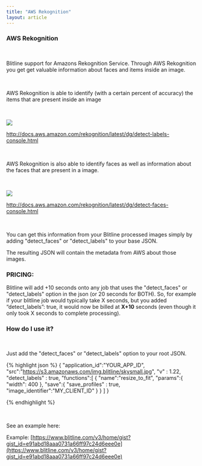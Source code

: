 ```yaml
---
title: "AWS Rekognition"
layout: article
---
```


### AWS Rekognition

<br/>

Blitline support for Amazons Rekognition Service. Through AWS Rekognition you get get valuable information about faces and items inside an image.

<br/>

AWS Rekognition is able to identify (with a certain percent of accuracy) the items that are present inside an image

<br/>

![](https://s3.amazonaws.com/img.blitline/rekognition/items.png)

http://docs.aws.amazon.com/rekognition/latest/dg/detect-labels-console.html

<br/>

AWS Rekognition is also able to identify faces as well as information about the faces that are present in a image.

<br/>

![](https://s3.amazonaws.com/img.blitline/rekognition/faces.png)

http://docs.aws.amazon.com/rekognition/latest/dg/detect-faces-console.html

<br/>

You can get this information from your Blitline processed images simply by adding "detect_faces" or "detect_labels" to your base JSON.

The resulting JSON will contain the metadata from AWS about those images.

### PRICING:

Blitline will add +10 seconds onto any job that uses the "detect_faces" or "detect_labels" option in the json (or 20 seconds for BOTH). So, for example if your blitline job would typically take X seconds, but you added “detect_labels”: true, it would now be billed at <b>X+10</b> seconds (even though it only took X seconds to complete processing).

### How do I use it?

<br/>

Just add the "detect_faces" or "detect_labels" option to your root JSON.

{% highlight json %}
  {
      "application_id":"YOUR_APP_ID",
      "src":"https://s3.amazonaws.com/img.blitline/skysmall.jpg",
      "v" : 1.22,
      "detect_labels" : true,
      "functions":[
          {
              "name":"resize_to_fit",
              "params":{
                  "width": 400
              },
              "save":{
                  "save_profiles" : true,
                  "image_identifier":"MY_CLIENT_ID"
              }
          }
      ]
  }

{% endhighlight %}

<br/>

See an example here:

Example: [https://www.blitline.com/v3/home/gist?gist_id=e91abd18aaa0731a66ff97c24d6eee0e](https://www.blitline.com/v3/home/gist?gist_id=e91abd18aaa0731a66ff97c24d6eee0e)



